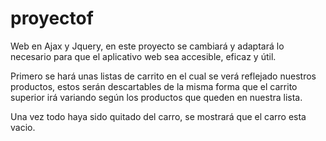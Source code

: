 # proyectof
Web en Ajax y Jquery, en este proyecto se cambiará y adaptará lo necesario para que el aplicativo web sea accesible, eficaz y útil.

Primero se hará unas listas de carrito en el cual se verá reflejado nuestros productos, estos serán descartables de la misma forma que el carrito superior irá variando según los productos que queden en nuestra lista.

Una vez todo haya sido quitado del carro, se mostrará que el carro esta vacio.

